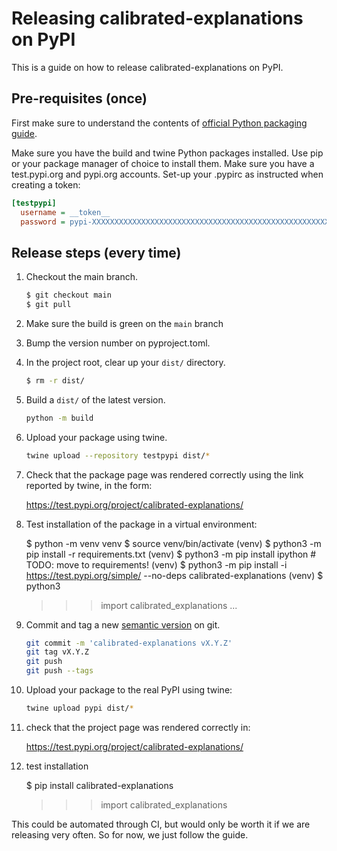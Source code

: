Releasing calibrated-explanations on PyPI
=========================================

This is a guide on how to release calibrated-explanations on PyPI.


## Pre-requisites (once)

First make sure to understand the contents of [official Python packaging guide].

[official Python packaging guide]: https://packaging.python.org/en/latest/tutorials/packaging-projects/

Make sure you have the build and twine Python packages installed.
Use pip or your package manager of choice to install them.
Make sure you have a test.pypi.org and pypi.org accounts.
Set-up your .pypirc as instructed when creating a token:

```ini
[testpypi]
  username = __token__
  password = pypi-XXXXXXXXXXXXXXXXXXXXXXXXXXXXXXXXXXXXXXXXXXXXXXXXXXXXXXXXXXXX
```

## Release steps (every time)

1. Checkout the main branch.

	```bash
	$ git checkout main
	$ git pull
	```

2. Make sure the build is green on the `main` branch

3. Bump the version number on pyproject.toml.

4. In the project root, clear up your `dist/` directory.

	```bash
	$ rm -r dist/
	```

5. Build a `dist/` of the latest version.

	```bash
	python -m build
	```

6. Upload your package using twine.

	```bash
	twine upload --repository testpypi dist/*
	```

7. Check that the package page was rendered correctly
   using the link reported by twine, in the form:

	https://test.pypi.org/project/calibrated-explanations/

8. Test installation of the package in a virtual environment:

	$ python -m venv venv
	$ source venv/bin/activate
	(venv) $ python3 -m pip install -r requirements.txt
	(venv) $ python3 -m pip install ipython  # TODO: move to requirements!
	(venv) $ python3 -m pip install -i https://test.pypi.org/simple/ --no-deps calibrated-explanations
	(venv) $ python3
	>>> import calibrated_explanations
	>>> ...

9. Commit and tag a new [semantic version] on git.

	```bash
	git commit -m 'calibrated-explanations vX.Y.Z'
	git tag vX.Y.Z
	git push
	git push --tags
	```

10. Upload your package to the real PyPI using twine:

	```bash
	twine upload pypi dist/*
	```

11. check that the project page was rendered correctly in:

	https://test.pypi.org/project/calibrated-explanations/

12. test installation

	$ pip install calibrated-explanations
	>>> import calibrated_explanations

This could be automated through CI,
but would only be worth it if we are releasing very often.
So for now, we just follow the guide.

[semantic version]: https://semver.org/
